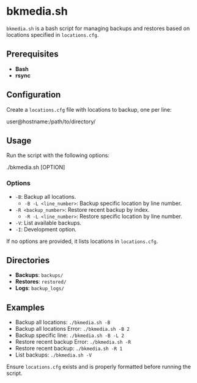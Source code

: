 # bkmedia.sh

`bkmedia.sh` is a bash script for managing backups and restores based on locations specified in `locations.cfg`.

## Prerequisites

- **Bash**
- **rsync**

## Configuration

Create a `locations.cfg` file with locations to backup, one per line:

user@hostname:/path/to/directory/

## Usage

Run the script with the following options:

./bkmedia.sh [OPTION]

### Options

- `-B`: Backup all locations.
  - `-B -L <line_number>`: Backup specific location by line number.
- `-R <backup_number>`: Restore recent backup by index.
  - `-R -L <line_number>`: Restore specific location by line number.
- `-V`: List available backups.
- `-I`: Development option.

If no options are provided, it lists locations in `locations.cfg`.

## Directories

- **Backups**: `backups/`
- **Restores**: `restored/`
- **Logs**: `backup_logs/`

## Examples

- Backup all locations: `./bkmedia.sh -B`
- Backup all locations Error: `./bkmedia.sh -B 2`
- Backup specific line: `./bkmedia.sh -B -L 2`
- Restore recent backup Error: `./bkmedia.sh -R`
- Restore recent backup: `./bkmedia.sh -R 1`
- List backups: `./bkmedia.sh -V`

Ensure `locations.cfg` exists and is properly formatted before running the script.
